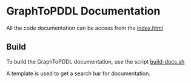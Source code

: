 # GraphToPDDL Documentation
All the code documentation can be access from the [index.html](https://amyotjl.github.io/GraphToPDDL/src/index.html)

## Build
To build the GraphToPDDL documentation, use the script [build-docs.sh](/src/build-docs.sh)

A template is used to get a search bar for documentation.
